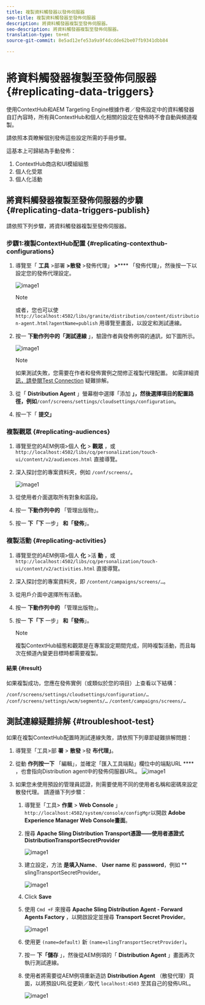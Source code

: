 ```yaml
---
title: 複製資料觸發器以發佈伺服器
seo-title: 複製資料觸發器至發佈伺服器
description: 將資料觸發器複製至發佈伺服器。
seo-description: 將資料觸發器複製至發佈伺服器。
translation-type: tm+mt
source-git-commit: 8e5ad12efe53a9a9f4dcdde62be07fb9341dbb84

---
```



# 將資料觸發器複製至發佈伺服器 {#replicating-data-triggers}

使用ContextHub和AEM Targeting Engine根據作者／發佈設定中的資料觸發器自訂內容時，所有與ContextHub和個人化相關的設定在發佈時不會自動與頻道複製。

請依照本頁瞭解個別發佈這些設定所需的手冊步驟。

這基本上可歸結為手動發佈：

1. ContextHub商店和UI模組組態
1. 個人化受眾
1. 個人化活動

## 將資料觸發器複製至發佈伺服器的步驟 {#replicating-data-triggers-publish}

請依照下列步驟，將資料觸發器複製至發佈伺服器。

### 步驟1:複製ContextHub配置 {#replicating-contexthub-configurations}

1. 導覽至「 **工具** >部署 **>散發** >發佈代理」 **>****** 「發佈代理」，然後按一下以設定您的發佈代理設定。

   ![image1](/help/user-guide/assets/replicating-triggers/replicating-triggers1.png)

   >[!Note]
   >或者，您也可以使 `http://localhost:4502/libs/granite/distribution/content/distribution-agent.html?agentName=publish` 用導覽至畫面，以設定和測試連線。

1. 按一 **下動作列中的「測試連線** 」，驗證作者與發佈例項的通訊，如下圖所示。

   ![image1](/help/user-guide/assets/replicating-triggers/replicating-triggers2.png)

   >[!Note]
   >如果測試失敗，您需要在作者和發佈實例之間修正複製代理配置。 如需詳細資 [訊，請參閱Test Connection](/help/user-guide/replicating-data-triggers.md#troubleshoot-test) 疑難排解。

1. 從「 **Distribution Agent** 」螢幕樹中選擇「添加 **」，然後選擇項目的配置路徑，例如**`/conf/screens/settings/cloudsettings/configuration`。

1. 按一下「 **提交」**

### 複製觀眾 {#replicating-audiences}

1. 導覽至您的AEM例項>個人 **化** > **觀眾** ，或 `http://localhost:4502/libs/cq/personalization/touch-ui/content/v2/audiences.html` 直接導覽。

1. 深入探討您的專案資料夾，例如 `/conf/screens/`。

   ![image1](/help/user-guide/assets/replicating-triggers/replicating-triggers10.png)

1. 從使用者介面選取所有對象和區段。

1. 按一 **下動作列中的** 「管理出版物」。

1. 按一 **下「下** 一步」 **和「發佈**」。

### 複製活動 {#replicating-activities}

1. 導覽至您的AEM例項>個人 **化** >活 **動** ，或 `http://localhost:4502/libs/cq/personalization/touch-ui/content/v2/activities.html` 直接導覽。

1. 深入探討您的專案資料夾，即 `/content/campaigns/screens/…`。

1. 從用戶介面中選擇所有活動。

1. 按一 **下動作列中的** 「管理出版物」。

1. 按一 **下「下** 一步」 **和「發佈**」。

   > [!Note]
   >複製ContextHub組態和觀眾是在專案設定期間完成，同時複製活動，而且每次在頻道內變更目標時都需要複製。

#### 結果 {#result}

如果複製成功，您應在發佈實例（或類似於您的項目）上查看以下結構：

`/conf/screens/settings/cloudsettings/configuration/…`
`/conf/screens/settings/wcm/segments/…`
`/content/campaigns/screens/…`

## 測試連線疑難排解 {#troubleshoot-test}

如果在複製ContextHub配置時測試連線失敗，請依照下列章節疑難排解問題：

1. 導覽至「工具>部 **署** > **散發** >發 **布代理」**。

1. 從動 **作列按一下** 「編輯」，並確定「匯入工具端點」欄位中的端點URL **** ，也會指向Distribution agent中的發佈伺服器URL。
   ![image1](/help/user-guide/assets/replicating-triggers/replicating-triggers9.png)

1. 如果您未使用預設的管理員認證，則需要使用不同的使用者名稱和密碼來設定散發代理。
請遵循下列步驟：

   1. 導覽至「工具> **作業** > **Web Console** 」 `http://localhost:4502/system/console/configMgr`以開啟 **Adobe Experience Manager Web Console畫面**。

   1. 搜尋 **Apache Sling Distribution Transport憑證——使用者憑證式DistributionTransportSecretProvider**

      ![image1](/help/user-guide/assets/replicating-triggers/replicating-triggers6.png)

   1. 建立設定，方法 **是填入Name**、 **User name** 和 **password**，例如 ** slingTransportSecretProvider。

      ![image1](/help/user-guide/assets/replicating-triggers/replicating-triggers7.png)

   1. Click **Save**

   1. 使用 `Cmd +F` 來搜尋 **Apache Sling Distribution Agent - Forward Agents Factory** ，以開啟設定並搜尋 **Transport Secret Provider**。

      ![image1](/help/user-guide/assets/replicating-triggers/replicating-triggers8.png)

   1. 使用更 `(name=default)` 新 `(name=slingTransportSecretProvider)`。

   1. 按一 **下「儲存** 」，然後從AEM例項的「 **Distribution Agent** 」畫面再次執行測試連線。

   1. 使用者將需要從AEM例項重新造訪 **Distribution Agent** （散發代理）頁面，以將預設URL從更新／取代 `localhost:4503` 至其自己的發佈URL。

      ![image1](/help/user-guide/assets/replicating-triggers/replicating-triggers9.png)
